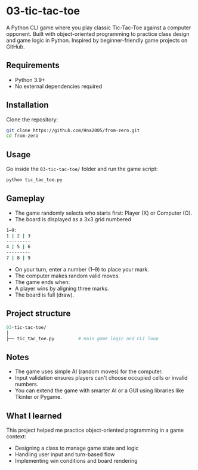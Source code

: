 # 03-tic-tac-toe
A Python CLI game where you play classic Tic-Tac-Toe against a computer opponent.
Built with object-oriented programming to practice class design and game logic in Python.
Inspired by beginner-friendly game projects on GitHub.

## Requirements
- Python 3.9+
- No external dependencies required

## Installation
Clone the repository:
```bash
git clone https://github.com/Hna2005/from-zero.git
cd from-zero
```
## Usage
Go inside the `03-tic-tac-toe/` folder and run the game script:
``` bash
python tic_tac_toe.py
```
## Gameplay
- The game randomly selects who starts first: Player (X) or Computer (O).
- The board is displayed as a 3x3 grid numbered 
``` bash
1–9:
1 | 2 | 3
---------
4 | 5 | 6
---------
7 | 8 | 9

```
- On your turn, enter a number (1–9) to place your mark.
- The computer makes random valid moves.
- The game ends when:
- A player wins by aligning three marks.
- The board is full (draw).

## Project structure
```graphql
03-tic-tac-toe/
│
├── tic_tac_toe.py         # main game logic and CLI loop
```
## Notes
- The game uses simple AI (random moves) for the computer.
- Input validation ensures players can't choose occupied cells or invalid numbers.
- You can extend the game with smarter AI or a GUI using libraries like Tkinter or Pygame.

## What I learned
This project helped me practice object-oriented programming in a game context:
- Designing a class to manage game state and logic
- Handling user input and turn-based flow
- Implementing win conditions and board rendering





